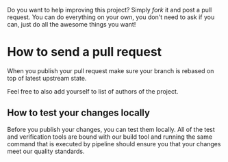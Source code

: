 <!---
# @license http://mit-license.org/ The MIT license
# @copyright 2017, 2019, 2021 © by Rafał Wrzeszcz - Wrzasq.pl.
-->

Do you want to help improving this project? Simply *fork* it and post a pull request. You can do everything on your
own, you don't need to ask if you can, just do all the awesome things you want!

# How to send a pull request

When you publish your pull request make sure your branch is rebased on top of latest upstream state.

Feel free to also add yourself to list of authors of the project.

## How to test your changes locally

Before you publish your changes, you can test them locally. All of the test and verification tools are bound with our
build tool and running the same command that is executed by pipeline should ensure you that your changes meet our
quality standards.
